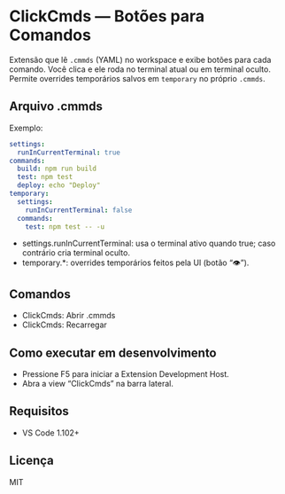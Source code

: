 # ClickCmds — Botões para Comandos

Extensão que lê `.cmmds` (YAML) no workspace e exibe botões para cada comando. Você clica e ele roda no terminal atual ou em terminal oculto. Permite overrides temporários salvos em `temporary` no próprio `.cmmds`.

## Arquivo .cmmds

Exemplo:

```yaml
settings:
  runInCurrentTerminal: true
commands:
  build: npm run build
  test: npm test
  deploy: echo "Deploy"
temporary:
  settings:
    runInCurrentTerminal: false
  commands:
    test: npm test -- -u
```

- settings.runInCurrentTerminal: usa o terminal ativo quando true; caso contrário cria terminal oculto.
- temporary.*: overrides temporários feitos pela UI (botão “👁”).

## Comandos

- ClickCmds: Abrir .cmmds
- ClickCmds: Recarregar

## Como executar em desenvolvimento

- Pressione F5 para iniciar a Extension Development Host.
- Abra a view “ClickCmds” na barra lateral.

## Requisitos

- VS Code 1.102+

## Licença

MIT
